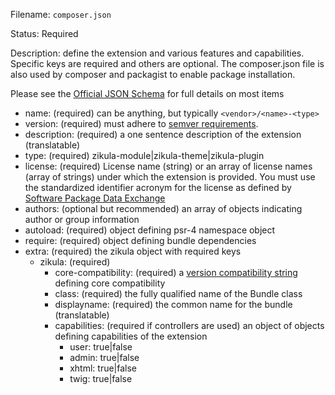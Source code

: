 Filename: `composer.json`

Status: Required

Description: define the extension and various features and capabilities. Specific keys are required and others are optional.
The composer.json file is also used by composer and packagist to enable package installation.

Please see the [Official JSON Schema](https://getcomposer.org/doc/04-schema.md) for full details on most items

 - name: (required) can be anything, but typically `<vendor>/<name>-<type>`
 - version: (required) must adhere to [semver requirements](http://semver.org).
 - description: (required) a one sentence description of the extension (translatable)
 - type: (required) zikula-module|zikula-theme|zikula-plugin
 - license: (required) License name (string) or an array of license names (array of strings) under which the extension 
   is provided. You must use the standardized identifier acronym for the license as defined by 
   [Software Package Data Exchange](http://spdx.org/licenses/)
 - authors: (optional but recommended) an array of objects indicating author or group information
 - autoload: (required) object defining psr-4 namespace object
 - require: (required) object defining bundle dependencies
 - extra: (required) the zikula object with required keys
   - zikula: (required)
     - core-compatibility: (required) a [version compatibility string](https://getcomposer.org/doc/01-basic-usage.md#package-versions) defining core compatibility
     - class: (required) the fully qualified name of the Bundle class
     - displayname: (required) the common name for the bundle (translatable)
     - capabilities: (required if controllers are used) an object of objects defining capabilities of the extension
         - user: true|false
         - admin: true|false
         - xhtml: true|false
         - twig: true|false